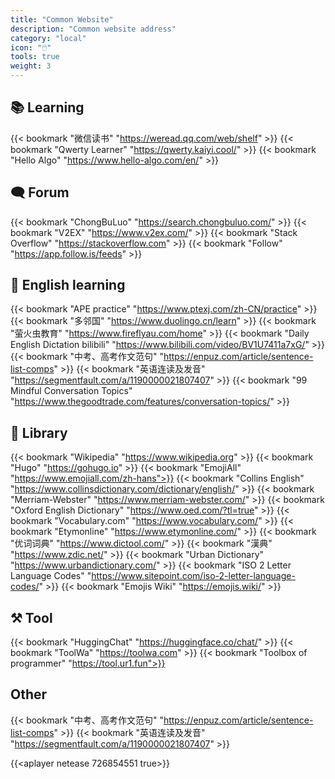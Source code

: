 ```yaml
---
title: "Common Website"
description: "Common website address"
category: "local"
icon: "🖱️"
tools: true
weight: 3
---
```


## 📚 Learning

{{< bookmark "微信读书" "https://weread.qq.com/web/shelf" >}}
{{< bookmark "Qwerty Learner" "https://qwerty.kaiyi.cool/" >}}
{{< bookmark "Hello Algo" "https://www.hello-algo.com/en/" >}}

## 🗨 Forum

{{< bookmark "ChongBuLuo" "https://search.chongbuluo.com/" >}}
{{< bookmark "V2EX" "https://www.v2ex.com/" >}}
{{< bookmark "Stack Overflow" "https://stackoverflow.com" >}}
{{< bookmark "Follow" "https://app.follow.is/feeds" >}}

## 🗽 English learning

{{< bookmark "APE practice" "https://www.ptexj.com/zh-CN/practice" >}}
{{< bookmark "多邻国" "https://www.duolingo.cn/learn" >}}
{{< bookmark "萤火虫教育" "https://www.fireflyau.com/home" >}}
{{< bookmark "Daily English Dictation bilibili" "https://www.bilibili.com/video/BV1U7411a7xG/" >}}
{{< bookmark "中考、高考作文范句" "https://enpuz.com/article/sentence-list-comps" >}}
{{< bookmark "英语连读及发音" "https://segmentfault.com/a/1190000021807407" >}}
{{< bookmark "99 Mindful Conversation Topics" "https://www.thegoodtrade.com/features/conversation-topics/" >}}

## 💪 Library

{{< bookmark "Wikipedia" "https://www.wikipedia.org" >}}
{{< bookmark "Hugo" "https://gohugo.io" >}}
{{< bookmark "EmojiAll" "https://www.emojiall.com/zh-hans">}}
{{< bookmark "Collins English" "https://www.collinsdictionary.com/dictionary/english/" >}}
{{< bookmark "Merriam-Webster" "https://www.merriam-webster.com/" >}}
{{< bookmark "Oxford English Dictionary" "https://www.oed.com/?tl=true" >}}
{{< bookmark "Vocabulary.com" "https://www.vocabulary.com/" >}}
{{< bookmark "Etymonline" "https://www.etymonline.com/" >}}
{{< bookmark "优词词典" "https://www.dictool.com/" >}}
{{< bookmark "漢典" "https://www.zdic.net/" >}}
{{< bookmark "Urban Dictionary" "https://www.urbandictionary.com/" >}}
{{< bookmark "ISO 2 Letter Language Codes" "https://www.sitepoint.com/iso-2-letter-language-codes/" >}}
{{< bookmark "Emojis Wiki" "https://emojis.wiki/" >}}

## ⚒️ Tool

{{< bookmark "HuggingChat" "https://huggingface.co/chat/" >}}
{{< bookmark "ToolWa" "https://toolwa.com" >}}
{{< bookmark "Toolbox of programmer" "https://tool.ur1.fun">}}

## Other

{{< bookmark "中考、高考作文范句" "https://enpuz.com/article/sentence-list-comps" >}}
{{< bookmark "英语连读及发音" "https://segmentfault.com/a/1190000021807407" >}}

<!-- {{<aplayer tencent 5348146338 true>}} -->
{{<aplayer netease 726854551 true>}}
